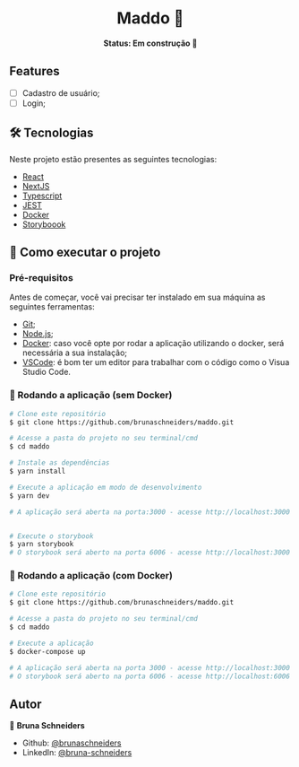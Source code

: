 <h1 align="center">Maddo 👋</h1>

<p align="center"><b>Status: Em construção 🚧</b></p>

## Features

- [ ] Cadastro de usuário;
- [ ] Login;

## 🛠 Tecnologias

Neste projeto estão presentes as seguintes tecnologias:

- [React](https://pt-br.reactjs.org/)
- [NextJS](https://nextjs.org/)
- [Typescript](https://www.typescriptlang.org/)
- [JEST](https://jestjs.io/pt-BR/)
- [Docker](https://www.docker.com/)
- [Storyboook](https://storybook.js.org/)

## 🚀 Como executar o projeto

### Pré-requisitos

Antes de começar, você vai precisar ter instalado em sua máquina as seguintes ferramentas:

- [Git](https://git-scm.com);
- [Node.js](https://nodejs.org/en/);
- [Docker](https://www.docker.com/): caso você opte por rodar a aplicação utilizando o docker, será necessária a sua instalação;
- [VSCode](https://code.visualstudio.com/): é bom ter um editor para trabalhar com o código como o Visua Studio Code.

### 🧭 Rodando a aplicação (sem Docker)

```bash
# Clone este repositório
$ git clone https://github.com/brunaschneiders/maddo.git

# Acesse a pasta do projeto no seu terminal/cmd
$ cd maddo

# Instale as dependências
$ yarn install

# Execute a aplicação em modo de desenvolvimento
$ yarn dev

# A aplicação será aberta na porta:3000 - acesse http://localhost:3000


# Execute o storybook
$ yarn storybook
# O storybook será aberto na porta 6006 - acesse http://localhost:3000
```

### 🧭 Rodando a aplicação (com Docker)

```bash
# Clone este repositório
$ git clone https://github.com/brunaschneiders/maddo.git

# Acesse a pasta do projeto no seu terminal/cmd
$ cd maddo

# Execute a aplicação
$ docker-compose up

# A aplicação será aberta na porta 3000 - acesse http://localhost:3000
# O storybook será aberto na porta 6006 - acesse http://localhost:6006
```

## Autor

👤 **Bruna Schneiders**

- Github: [@brunaschneiders](https://github.com/brunaschneiders)
- LinkedIn: [@bruna-schneiders](https://linkedin.com/in/bruna-schneiders)
